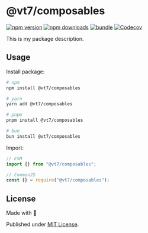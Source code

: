 # @vt7/composables

[![npm version][npm-version-src]][npm-version-href]
[![npm downloads][npm-downloads-src]][npm-downloads-href]
[![bundle][bundle-src]][bundle-href]
[![Codecov][codecov-src]][codecov-href]

This is my package description.

## Usage

Install package:

```sh
# npm
npm install @vt7/composables

# yarn
yarn add @vt7/composables

# pnpm
pnpm install @vt7/composables

# bun
bun install @vt7/composables
```

Import:

```js
// ESM
import {} from "@vt7/composables";

// CommonJS
const {} = require("@vt7/composables");
```

## License

Made with 💛

Published under [MIT License](./LICENSE).

<!-- Badges -->

[npm-version-src]: https://img.shields.io/npm/v/@vt7/composables?style=flat&colorA=18181B&colorB=F0DB4F
[npm-version-href]: https://npmjs.com/package/@vt7/composables
[npm-downloads-src]: https://img.shields.io/npm/dm/@vt7/composables?style=flat&colorA=18181B&colorB=F0DB4F
[npm-downloads-href]: https://npmjs.com/package/@vt7/composables
[codecov-src]: https://img.shields.io/codecov/c/gh/unjs/@vt7/composables/main?style=flat&colorA=18181B&colorB=F0DB4F
[codecov-href]: https://codecov.io/gh/unjs/@vt7/composables
[bundle-src]: https://img.shields.io/bundlephobia/minzip/@vt7/composables?style=flat&colorA=18181B&colorB=F0DB4F
[bundle-href]: https://bundlephobia.com/result?p=@vt7/composables

